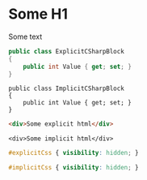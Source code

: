 # Some H1
Some text

```c#
public class ExplicitCSharpBlock
{
    public int Value { get; set; }
}
```

```
public class ImplicitCSharpBlock
{
    public int Value { get; set; }
}
```

```html
<div>Some explicit html</div>
```

```
<div>Some implicit html</div>
```

```css
#explicitCss { visibility: hidden; }
```

```css
#implicitCss { visibility: hidden; }
```